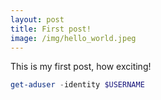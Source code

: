 ```yaml
---
layout: post
title: First post!
image: /img/hello_world.jpeg
---
```


This is my first post, how exciting!


```powershell
get-aduser -identity $USERNAME
```
